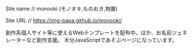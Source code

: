 Site name //  monooki (モノオキ,ものおき,物置)

Site URL  //  https://img-papa.github.io/monooki/

創作系個人サイト等に使えるWebテンプレートを配布中。ほか、お名前ジェネレーターなど創作支援。
半分JavaScriptであそぶページになっています。

